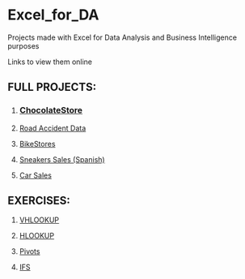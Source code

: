 # Excel_for_DA

Projects made with Excel for Data Analysis and Business Intelligence purposes

Links to view them online

## FULL PROJECTS:

1. ### [ChocolateStore](https://1drv.ms/x/s!Av8oObyC6ppBgz-sgTt2RGw9XwmG?e=XEqlfc)

2. [Road Accident Data](https://drive.google.com/drive/folders/1wytKJj4COHSZxhVm2_Ryebo2kDeC1rDk?usp=drive_link)

3. [BikeStores](https://1drv.ms/x/s!Av8oObyC6ppBgzSYAh16HxcetH9z?e=dpxAqP)

4. [Sneakers Sales (Spanish)](https://1drv.ms/x/s!Av8oObyC6ppBgiCMx8Dzl433_PnI?e=k0BcMb)

5. [Car Sales](https://1drv.ms/x/s!Av8oObyC6ppBgjhZxDgx-fspNUBw?e=qCc2KF)

## EXERCISES:

1. [VHLOOKUP](https://1drv.ms/x/s!Av8oObyC6ppBgip6ZooyvlHeng31?e=5lTdIF)

2. [HLOOKUP](https://1drv.ms/x/s!Av8oObyC6ppBgh4vUK-6y5h6R47c?e=UZ99Gs)

3. [Pivots](https://1drv.ms/x/s!Av8oObyC6ppBgjq0Pit8QbhY8P6q?e=9Mr6kr)

4. [IFS](https://1drv.ms/x/s!Av8oObyC6ppBgijHWYM3dUck0640?e=05hFHl)



